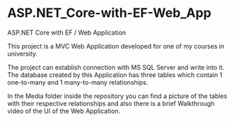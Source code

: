 # ASP.NET_Core-with-EF-Web_App
ASP.NET Core with EF / Web Application


This project is a MVC Web Application developed for one of my courses in university. 

The project can establish connection with MS SQL Server and write into it. The database created by this Application has three tables which contain 
1 one-to-many and 1 many-to-many relationships.

In the Media folder inside the repository you can find a picture of the tables with their respective relationships and also there is a brief Walkthrough video of 
the UI of the Web Application.
